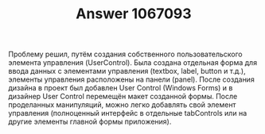 ﻿---
title: "Answer 1067093"
se.owner.user_id: 353730
se.owner.display_name: "DENIS"
se.owner.link: "https://ru.stackoverflow.com/users/353730/denis"
se.answer_id: 1067093
se.question_id: 1064529
se.post_type: answer
se.score: 0
se.is_accepted: True
---
<p>Проблему решил, путём создания собственного пользовательского элемента управления (UserControl). Была создана отдельная форма для ввода данных с элементами управления (textbox, label, button и т.д.), элементы управления расположены на панели (panel). После создания дизайна в проект был добавлен User Control (Windows Forms) и в дизайнер User Control перемещён макет созданной формы.
После проделанных манипуляций, можно легко добавлять свой элемент управления (полноценный интерфейс в отдельные tabControls или на другие элементы главной формы приложения).</p>

